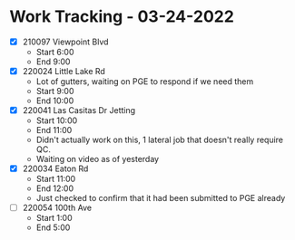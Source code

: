 # Work Tracking - 03-24-2022
- [x]  210097 Viewpoint Blvd
	- Start 6:00
	- End 9:00
- [x] 220024 Little Lake Rd
	- Lot of gutters, waiting on PGE to respond if we need them
	- Start 9:00
	- End 10:00
- [x] 220041 Las Casitas Dr Jetting
	- Start 10:00
	- End 11:00
	- Didn't actually work on this, 1 lateral job that doesn't really require QC.
	- Waiting on video as of yesterday
- [x] 220034 Eaton Rd
	- Start 11:00
	- End 12:00
	- Just checked to confirm that it had been submitted to PGE already
- [ ] 220054 100th Ave
	- Start 1:00
	- End 5:00